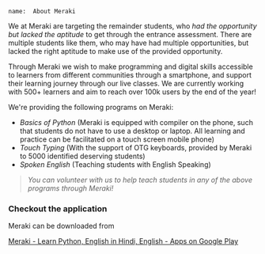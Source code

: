 ```ngMeta
name:  About Meraki
```

We at Meraki are targeting the remainder students, who *had the opportunity but lacked the aptitude* to get through the entrance assessment. There are multiple students like them, who may have had multiple opportunities, but lacked the right aptitude to make use of the provided opportunity. 

Through Meraki we wish to make programming and digital skills accessible to learners from different communities through a smartphone, and support their learning journey through our live classes. We are currently working with 500+ learners and aim to reach over 100k users by the end of the year! 

We're providing the following programs on Meraki:

- *Basics of Python* (Meraki is equipped with compiler on the phone, such that students do not have to use a desktop or laptop. All learning and practice can be facilitated on a touch screen mobile phone)
- *Touch Typing* (With the support of OTG keyboards, provided by Meraki to 5000 identified deserving students)
- *Spoken English* (Teaching students with English Speaking)

> *You can volunteer with us to help teach students in any of the above programs through Meraki!*

### Checkout the application

Meraki can be downloaded from 

[Meraki - Learn Python, English in Hindi, English - Apps on Google Play](https://play.google.com/store/apps/details?id=org.merakilearn)

